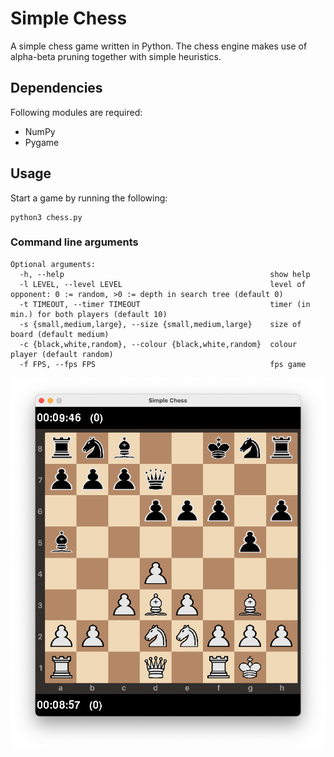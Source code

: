 # Simple Chess

A simple chess game written in Python. The chess engine makes use of alpha-beta pruning together with simple heuristics.

## Dependencies

Following modules are required: 

* NumPy
* Pygame

## Usage 

Start a game by running the following:

```
python3 chess.py
```

### Command line arguments

```
Optional arguments:
  -h, --help                                              show help
  -l LEVEL, --level LEVEL                                 level of opponent: 0 := random, >0 := depth in search tree (default 0)
  -t TIMEOUT, --timer TIMEOUT                             timer (in min.) for both players (default 10)
  -s {small,medium,large}, --size {small,medium,large}    size of board (default medium)
  -c {black,white,random}, --colour {black,white,random}  colour player (default random)
  -f FPS, --fps FPS                                       fps game
```

![simple chess](simplechess.png "Simple chess")

